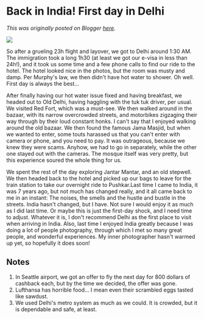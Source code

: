 # Back in India! First day in Delhi

*This was originally posted on Blogger [here](https://photopensieve.blogspot.com/2018/11/delhi.html)*.

![](https://blogger.googleusercontent.com/img/b/R29vZ2xl/AVvXsEjxJz1XwktUotnURSW-d-PhXNtfR3cPQ1pnmCemvUqIZMMmbSF0JDLpqK7mXTRp3FoQC44ykjrmOrw5QIHcVTbsSfik7ysmAGW5S3oUUdvYgBFz9QJwQuwWBlXpQJLFocOf51wqttVQkFsc/s5000/%255BUNSET%255D)

So after a grueling 23h flight and layover, we got to Delhi around 1:30 AM. The immigration took a long 1h30 (at least we got our e-visa in less than 24h!), and it took us some time and a few phone calls to find our ride to the hotel. The hotel looked nice in the photos, but the room was musty and damp. Per Murphy's law, we then didn't have hot water to shower. Oh well. First day is always the best... 

After finally having our hot water issue fixed and having breakfast, we headed out to Old Delhi, having haggling with the tuk tuk driver, per usual. We visited Red Fort, which was a must-see. We then walked around in the bazaar, with its narrow overcrowded streets, and motorbikes zigzaging their way through by their loud constant honks. I can't say that I enjoyed walking around the old bazaar. We then found the famous Jama Masjid, but when we wanted to enter, some touts harassed us that you can't enter with camera or phone, and you need to pay. It was outrageous, because we knew they were scams. Anyhow, we had to go in separately, while the other one stayed out with the cameras. The mosque itself was very pretty, but this experience soured the whole thing for us. 

We spent the rest of the day exploring Jantar Mantar, and an old stepwell. We then headed back to the hotel and picked up our bags to leave for the train station to take our overnight ride to Pushkar.Last time I came to India, it was 7 years ago, but not much has changed really, and it all came back to me in an instant: The noises, the smells and the hustle and bustle in the streets. India hasn't changed, but I have. Not sure I would enjoy it as much as I did last time. Or maybe this is just the first-day shock, and I need time to adjust. Whatever it is, I don't recommend Delhi as the first place to visit when arriving in India. Also, last time I enjoyed India greatly because I was doing a lot of people photography, through which I met so many great people, and wonderful experiences. My inner photographer hasn't warmed up yet, so hopefully it does soon!

## Notes

1. In Seattle airport, we got an offer to fly the next day for 800 dollars of cashback each, but by the time we decided, the offer was gone.
2. Lufthansa has horrible food... I mean even their scrambled eggs tasted like sawdust.
3. We used Delhi's metro system as much as we could. It is crowded, but it is dependable and safe, at least.
